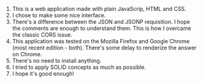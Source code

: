 1) This is a web application made with plain JavaScrip, HTML and CSS.
2) I chose to make some nice interface.
3) There's a difference between the JSON and JSONP requisition. I hope the comments are enough to understand them. This is how I overcame the classic CORS issue.
4) This application was tested on the Mozilla Firefox and Google Chrome (most recent edition - both). There's some delay to renderize the answer on Chrome.
5) There's no need to install anything.
6) I tried to apply SOLID concepts as much as possible.
7) I hope it's good enough!
